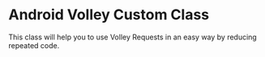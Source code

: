 # Android Volley Custom Class
This class will help you to use Volley Requests in an easy way by reducing repeated code.
